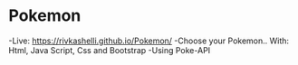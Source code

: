 # Pokemon
-Live: https://rivkashelli.github.io/Pokemon/
-Choose your Pokemon.. With: Html, Java Script, Css and Bootstrap
-Using Poke-API 
